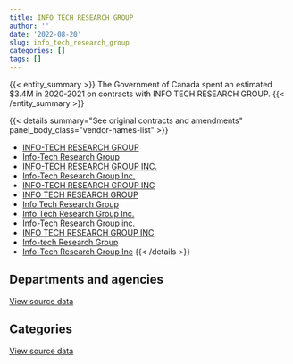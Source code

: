 ```yaml
---
title: INFO TECH RESEARCH GROUP
author: ''
date: '2022-08-20'
slug: info_tech_research_group
categories: []
tags: []
---
```


<script src="/rmarkdown-libs/htmlwidgets/htmlwidgets.js"></script>
<link href="/rmarkdown-libs/datatables-css/datatables-crosstalk.css" rel="stylesheet" />
<script src="/rmarkdown-libs/datatables-binding/datatables.js"></script>
<script src="/rmarkdown-libs/jquery/jquery-3.6.0.min.js"></script>
<link href="/rmarkdown-libs/dt-core-bootstrap/css/dataTables.bootstrap.min.css" rel="stylesheet" />
<link href="/rmarkdown-libs/dt-core-bootstrap/css/dataTables.bootstrap.extra.css" rel="stylesheet" />
<script src="/rmarkdown-libs/dt-core-bootstrap/js/jquery.dataTables.min.js"></script>
<script src="/rmarkdown-libs/dt-core-bootstrap/js/dataTables.bootstrap.min.js"></script>
<link href="/rmarkdown-libs/crosstalk/css/crosstalk.min.css" rel="stylesheet" />
<script src="/rmarkdown-libs/crosstalk/js/crosstalk.min.js"></script>
<script src="/rmarkdown-libs/htmlwidgets/htmlwidgets.js"></script>
<link href="/rmarkdown-libs/datatables-css/datatables-crosstalk.css" rel="stylesheet" />
<script src="/rmarkdown-libs/datatables-binding/datatables.js"></script>
<script src="/rmarkdown-libs/jquery/jquery-3.6.0.min.js"></script>
<link href="/rmarkdown-libs/dt-core-bootstrap/css/dataTables.bootstrap.min.css" rel="stylesheet" />
<link href="/rmarkdown-libs/dt-core-bootstrap/css/dataTables.bootstrap.extra.css" rel="stylesheet" />
<script src="/rmarkdown-libs/dt-core-bootstrap/js/jquery.dataTables.min.js"></script>
<script src="/rmarkdown-libs/dt-core-bootstrap/js/dataTables.bootstrap.min.js"></script>
<link href="/rmarkdown-libs/crosstalk/css/crosstalk.min.css" rel="stylesheet" />
<script src="/rmarkdown-libs/crosstalk/js/crosstalk.min.js"></script>

{{< entity_summary >}}
The Government of Canada spent an estimated \$3.4M in 2020-2021 on contracts with INFO TECH RESEARCH GROUP.
{{< /entity_summary >}}

{{< details summary="See original contracts and amendments" panel_body_class="vendor-names-list" >}}
- [INFO-TECH RESEARCH GROUP](https://search.open.canada.ca/en/ct/?sort=contract_value_f%20desc&page=1&search_text=%22INFO-TECH%20RESEARCH%20GROUP%22)
- [Info-Tech Research Group](https://search.open.canada.ca/en/ct/?sort=contract_value_f%20desc&page=1&search_text=%22Info-Tech%20Research%20Group%22)
- [INFO-TECH RESEARCH GROUP INC.](https://search.open.canada.ca/en/ct/?sort=contract_value_f%20desc&page=1&search_text=%22INFO-TECH%20RESEARCH%20GROUP%20INC.%22)
- [Info-Tech Research Group Inc.](https://search.open.canada.ca/en/ct/?sort=contract_value_f%20desc&page=1&search_text=%22Info-Tech%20Research%20Group%20Inc.%22)
- [INFO-TECH RESEARCH GROUP INC](https://search.open.canada.ca/en/ct/?sort=contract_value_f%20desc&page=1&search_text=%22INFO-TECH%20RESEARCH%20GROUP%20INC%22)
- [INFO TECH RESEARCH GROUP](https://search.open.canada.ca/en/ct/?sort=contract_value_f%20desc&page=1&search_text=%22INFO%20TECH%20RESEARCH%20GROUP%22)
- [Info Tech Research Group](https://search.open.canada.ca/en/ct/?sort=contract_value_f%20desc&page=1&search_text=%22Info%20Tech%20Research%20Group%22)
- [Info Tech Research Group Inc.](https://search.open.canada.ca/en/ct/?sort=contract_value_f%20desc&page=1&search_text=%22Info%20Tech%20Research%20Group%20Inc.%22)
- [Info-Tech Research Group inc.](https://search.open.canada.ca/en/ct/?sort=contract_value_f%20desc&page=1&search_text=%22Info-Tech%20Research%20Group%20inc.%22)
- [INFO TECH RESEARCH GROUP INC](https://search.open.canada.ca/en/ct/?sort=contract_value_f%20desc&page=1&search_text=%22INFO%20TECH%20RESEARCH%20GROUP%20INC%22)
- [Info-tech Research Group](https://search.open.canada.ca/en/ct/?sort=contract_value_f%20desc&page=1&search_text=%22Info-tech%20Research%20Group%22)
- [Info-Tech Research Group Inc](https://search.open.canada.ca/en/ct/?sort=contract_value_f%20desc&page=1&search_text=%22Info-Tech%20Research%20Group%20Inc%22)
{{< /details >}}

## Departments and agencies

<div id="htmlwidget-1" style="width:100%;height:auto;" class="datatables html-widget"></div>
<script type="application/json" data-for="htmlwidget-1">{"x":{"style":"bootstrap","filter":"none","vertical":false,"data":[["<a href=\"/departments/aafc-aac/\">Agriculture and Agri-Food Canada<\/a>","<a href=\"/departments/acoa-apeca/\">Atlantic Canada Opportunities Agency<\/a>","<a href=\"/departments/atssc-scdata/\">Administrative Tribunals Support Service of Canada<\/a>","<a href=\"/departments/cas-satj/\">Courts Administration Service<\/a>","<a href=\"/departments/cbsa-asfc/\">Canada Border Services Agency<\/a>","<a href=\"/departments/ccohs-cchst/\">Canadian Centre for Occupational Health and Safety<\/a>","<a href=\"/departments/cfia-acia/\">Canadian Food Inspection Agency<\/a>","<a href=\"/departments/cgc-ccg/\">Canadian Grain Commission<\/a>","<a href=\"/departments/chrc-ccdp/\">Canadian Human Rights Commission<\/a>","<a href=\"/departments/cihr-irsc/\">Canadian Institutes of Health Research<\/a>","<a href=\"/departments/cnsc-ccsn/\">Canadian Nuclear Safety Commission<\/a>","<a href=\"/departments/csa-asc/\">Canadian Space Agency<\/a>","<a href=\"/departments/csc-scc/\">Correctional Service of Canada<\/a>","<a href=\"/departments/csps-efpc/\">Canada School of Public Service<\/a>","<a href=\"/departments/dfatd-maecd/\">Global Affairs Canada<\/a>","<a href=\"/departments/dfo-mpo/\">Fisheries and Oceans Canada<\/a>","<a href=\"/departments/dnd-mdn/\">National Defence<\/a>","<a href=\"/departments/ec/\">Environment and Climate Change Canada<\/a>","<a href=\"/departments/elections/\">Elections Canada<\/a>","<a href=\"/departments/esdc-edsc/\">Employment and Social Development Canada<\/a>","<a href=\"/departments/feddevontario/\">Federal Economic Development Agency for Southern Ontario<\/a>","<a href=\"/departments/fja-cmf/\">Office of the Commissioner for Federal Judicial Affairs Canada<\/a>","<a href=\"/departments/iaac-aeic/\">Impact Assessment Agency of Canada<\/a>","<a href=\"/departments/ic/\">Innovation, Science and Economic Development Canada<\/a>","<a href=\"/departments/infc/\">Infrastructure Canada<\/a>","<a href=\"/departments/irb-cisr/\">Immigration and Refugee Board of Canada<\/a>","<a href=\"/departments/jus/\">Department of Justice Canada<\/a>","<a href=\"/departments/lac-bac/\">Library and Archives Canada<\/a>","<a href=\"/departments/nrc-cnrc/\">National Research Council Canada<\/a>","<a href=\"/departments/nrcan-rncan/\">Natural Resources Canada<\/a>","<a href=\"/departments/oag-bvg/\">Office of the Auditor General of Canada<\/a>","<a href=\"/departments/ocol-clo/\">Office of the Commissioner of Official Languages<\/a>","<a href=\"/departments/oic-ci/\">Office of the Information Commissioner of Canada<\/a>","<a href=\"/departments/osfi-bsif/\">Office of the Superintendent of Financial Institutions Canada<\/a>","<a href=\"/departments/pc/\">Parks Canada<\/a>","<a href=\"/departments/pch/\">Canadian Heritage<\/a>","<a href=\"/departments/pco-bcp/\">Privy Council Office<\/a>","<a href=\"/departments/pwgsc-tpsgc/\">Public Services and Procurement Canada<\/a>","<a href=\"/departments/rcmp-grc/\">Royal Canadian Mounted Police<\/a>","<a href=\"/departments/ssc-spc/\">Shared Services Canada<\/a>","<a href=\"/departments/statcan/\">Statistics Canada<\/a>","<a href=\"/departments/tbs-sct/\">Treasury Board of Canada Secretariat<\/a>","<a href=\"/departments/tc/\">Transport Canada<\/a>"],[null,31738.11,37290,null,null,12142.08,77202.87,115689.34,null,82159.07,47662.83,null,null,null,null,142680,null,null,72000.27,63315,20340,null,null,null,32746.82,null,null,null,624.72,39946.27,13128.38,6354.66,null,7913.1,30000.6,24441.48,23962.19,116550,null,38688.99,123806.96,57472.54,null],[65679.97,44814.08,38646,17597.04,null,8762.92,100011.17,null,40031.41,123048.93,38883.51,11499.03,null,null,49381,172555,null,61224.19,79238.94,68670,26595.87,null,2870.51,563.15,36580.35,null,29199.2,36500,119575,62550,4941.04,164307.1,17787.68,29206.64,33660.97,null,null,27168.75,null,56701.42,96007.97,171432.3,null],[115877.97,62817.75,22748.15,26698.96,78893.55,null,78790.02,10649.7,16618.64,141.17,10023.25,56115.27,null,null,1544.44,552245.5,17176,33572.7,13671,37282.13,82742.42,null,17218.76,68882.01,51399.91,34352,108365.26,14913.44,10428.29,55822,55720.8,18312.51,8676.92,33062.11,36766.87,null,null,89945.73,210074.1,69230.22,19489.08,78708.82,127235.77],[70861.71,72965.42,20417.85,null,182467.81,16049.7,134445.91,15930.9,10230.51,51469.89,null,null,78422,13225.91,17020.08,441622,null,null,null,142632.03,121352.05,1396.56,17150.7,90218.58,51528,10823.23,154603.19,1046.56,68704,55822,208205.73,178277.88,null,46652.4,66275.86,null,null,89046.27,669863.99,111147.35,44977.99,61477.55,82778.69]],"container":"<table class=\"table table-striped table-hover row-border order-column display\">\n  <thead>\n    <tr>\n      <th>Department<\/th>\n      <th>2017-2018<\/th>\n      <th>2018-2019<\/th>\n      <th>2019-2020<\/th>\n      <th>2020-2021<\/th>\n    <\/tr>\n  <\/thead>\n<\/table>","options":{"order":[[4,"desc"]],"pageLength":10,"autoWidth":true,"columnDefs":[{"targets":1,"render":"function(data, type, row, meta) {\n    return type !== 'display' ? data : DTWidget.formatCurrency(data, \"$\", 2, 3, \",\", \".\", true, null);\n  }"},{"targets":2,"render":"function(data, type, row, meta) {\n    return type !== 'display' ? data : DTWidget.formatCurrency(data, \"$\", 2, 3, \",\", \".\", true, null);\n  }"},{"targets":3,"render":"function(data, type, row, meta) {\n    return type !== 'display' ? data : DTWidget.formatCurrency(data, \"$\", 2, 3, \",\", \".\", true, null);\n  }"},{"targets":4,"render":"function(data, type, row, meta) {\n    return type !== 'display' ? data : DTWidget.formatCurrency(data, \"$\", 2, 3, \",\", \".\", true, null);\n  }"},{"width":"16%","targets":[1,2,3,4]},{"className":"dt-right","targets":[1,2,3,4]}],"orderClasses":false}},"evals":["options.columnDefs.0.render","options.columnDefs.1.render","options.columnDefs.2.render","options.columnDefs.3.render"],"jsHooks":[]}</script>
<p class="text-right">
<a href="https://github.com/GoC-Spending/contracts-data/tree/main/data/out/vendors/info_tech_research_group/summary_by_fiscal_year_by_department.csv" class="source-data-link btn btn-link">View source data</a>
</p>

## Categories

<div id="htmlwidget-2" style="width:100%;height:auto;" class="datatables html-widget"></div>
<script type="application/json" data-for="htmlwidget-2">{"x":{"style":"bootstrap","filter":"none","vertical":false,"data":[["<a href=\"/categories/10_office_management/\">Office management<\/a>","<a href=\"/categories/11_defence/\">Defence<\/a>","<a href=\"/categories/2_professional_services/\">Professional services<\/a>","<a href=\"/categories/3_information_technology/\">Information technology<\/a>","<a href=\"/categories/7_travel/\">Travel<\/a>","<a href=\"/categories/9_human_capital/\">Human capital<\/a>"],[null,null,190875.76,191312.16,null,835668.38],[null,null,259289.62,599118.67,61224.19,916058.65],[null,17176,727841.35,746159.68,null,835036.15],[90739,null,1245664.35,960268.55,null,1102438.41]],"container":"<table class=\"table table-striped table-hover row-border order-column display\">\n  <thead>\n    <tr>\n      <th>Category<\/th>\n      <th>2017-2018<\/th>\n      <th>2018-2019<\/th>\n      <th>2019-2020<\/th>\n      <th>2020-2021<\/th>\n    <\/tr>\n  <\/thead>\n<\/table>","options":{"order":[[4,"desc"]],"dom":"t","pageLength":30,"autoWidth":true,"columnDefs":[{"targets":1,"render":"function(data, type, row, meta) {\n    return type !== 'display' ? data : DTWidget.formatCurrency(data, \"$\", 2, 3, \",\", \".\", true, null);\n  }"},{"targets":2,"render":"function(data, type, row, meta) {\n    return type !== 'display' ? data : DTWidget.formatCurrency(data, \"$\", 2, 3, \",\", \".\", true, null);\n  }"},{"targets":3,"render":"function(data, type, row, meta) {\n    return type !== 'display' ? data : DTWidget.formatCurrency(data, \"$\", 2, 3, \",\", \".\", true, null);\n  }"},{"targets":4,"render":"function(data, type, row, meta) {\n    return type !== 'display' ? data : DTWidget.formatCurrency(data, \"$\", 2, 3, \",\", \".\", true, null);\n  }"},{"width":"16%","targets":[1,2,3,4]},{"className":"dt-right","targets":[1,2,3,4]}],"orderClasses":false,"lengthMenu":[10,25,30,50,100]}},"evals":["options.columnDefs.0.render","options.columnDefs.1.render","options.columnDefs.2.render","options.columnDefs.3.render"],"jsHooks":[]}</script>
<p class="text-right">
<a href="https://github.com/GoC-Spending/contracts-data/tree/main/data/out/vendors/info_tech_research_group/summary_by_fiscal_year_by_category.csv" class="source-data-link btn btn-link">View source data</a>
</p>
